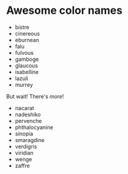 # Awesome color names

- bistre
- cinereous
- eburnean
- falu
- fulvous
- gamboge
- glaucous
- isabelline
- lazuli
- murrey

But wait! There's _more_!

- nacarat
- nadeshiko
- pervenche
- phthalocyanine
- sinopia
- smaragdine
- verdigris
- viridian
- wenge
- zaffre
